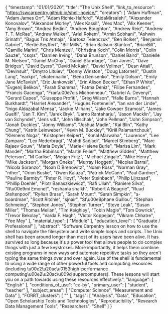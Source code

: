{
    "timestamp": "01/01/2020",
    "title": "The Unix Shell",
    "link_to_resource": "https://swcarpentry.github.io/shell-novice/",
    "creators": [
        "Adam Huffman",
        "Adam James Orr",
        "Adam Richie-Halford",
        "AidaMirsalehi",
        "Alexander Konovalov",
        "Alexander Morley",
        "Alex Kassil",
        "Alex Mac",
        "Alix Keener",
        "Amy Brown",
        "Andrea Bedini",
        "Andrew Boughton",
        "Andrew Reid",
        "Andrew T. T. McRae",
        "Andrew Walker",
        "Ariel Rokem",
        "Armin Sobhani",
        "Ashwin Srinath",
        "Bagus Tris Atmaja",
        "Bartosz Telenczuk",
        "Ben Bolker",
        "Benjamin Gabriel",
        "Bertie Seyffert",
        "Bill Mills",
        "Brian Ballsun-Stanton",
        "BrianBill",
        "Camille Marini",
        "Chris Mentzel",
        "Christina Koch",
        "Colin Morris",
        "Colin Sauze",
        "csqrs",
        "Damien Irving",
        "Dana Brunson",
        "Daniel Baird",
        "Danielle M. Nielsen",
        "Daniel McCloy",
        "Daniel Standage",
        "Dan Jones",
        "Dave Bridges",
        "David Eyers",
        "David McKain",
        "David Vollmer",
        "Dean Attali",
        "Devinsuit",
        "Dmytro Lituiev",
        "Donny Winston",
        "Doug Latornell",
        "Dustin Lang",
        "earkpr",
        "ekaterinailin",
        "Elena Denisenko",
        "Emily Dolson",
        "Emily Jane McTavish",
        "Eric Jankowski",
        "Erin Alison Becker",
        "Ethan P White",
        "Evgenij Belikov",
        "Farah Shamma",
        "Fatma Deniz",
        "Filipe Fernandes",
        "Francis Gacenga",
        "Fran\u00e7ois Michonneau",
        "Gabriel A. Devenyi",
        "Gerard Capes",
        "Giuseppe Profiti",
        "Greg Wilson",
        "Halle Burns",
        "Hannah Burkhardt",
        "Harriet Alexander",
        "Hugues Fontenelle",
        "Ian van der Linde",
        "Inigo Aldazabal Mensa",
        "Jackie Milhans",
        "Jake Cowper Szamosi",
        "James Guelfi",
        "Jan T. Kim",
        "Jarek Bryk",
        "Jarno Rantaharju",
        "Jason Macklin",
        "Jay van Schyndel",
        "Jens vdL",
        "John Blischak",
        "John Pellman",
        "John Simpson",
        "Jonah Duckles",
        "Jonny Williams",
        "Joshua Madin",
        "Kai Blin",
        "Kathy Chung",
        "Katrin Leinweber",
        "Kevin M. Buckley",
        "Kirill Palamartchouk",
        "Klemens Noga",
        "Kristopher Keipert",
        "Kunal Marwaha",
        "Laurence",
        "Lee Zamparo",
        "Lex Nederbragt",
        "Mahdi Sadjadi",
        "Marcel Stimberg",
        "Marc Rajeev Gouw",
        "Maria Doyle",
        "Marie-Helene Burle",
        "Marisa Lim",
        "Mark Mandel",
        "Martha Robinson",
        "Martin Feller",
        "Matthew Gidden",
        "Matthew Peterson",
        "M Carlise",
        "Megan Fritz",
        "Michael Zingale",
        "Mike Henry",
        "Mike Jackson",
        "Morgan Oneka",
        "Murray Hoggett",
        "Nicolas Barral",
        "Nicola Soranzo",
        "Noah D Brenowitz",
        "Noam Ross",
        "Norman Gray",
        "nther",
        "Orion Buske",
        "Owen Kaluza",
        "Patrick McCann",
        "Paul Gardner",
        "Pauline Barmby",
        "Peter R. Hoyt",
        "Peter Steinbach",
        "Philip Lijnzaad",
        "Phillip Doehle",
        "Piotr Banaszkiewicz",
        "Rafi Ullah",
        "Raniere Silva",
        "R\u00e9mi Emonet",
        "reshama shaikh",
        "Robert A Beagrie",
        "Ruud Steltenpool",
        "Ry4an Brase",
        "Sarah Mount",
        "Sarah Simpkin",
        "s-boardman",
        "Scott Ritchie",
        "sjnair",
        "St\u00e9phane Guillou",
        "Stephan Schmeing",
        "Stephen Jones",
        "Stephen Turner",
        "Steve Leak",
        "Susan Miller",
        "Thomas Mellan",
        "Tim Keighley",
        "Tobin Magle",
        "Tom Dowrick",
        "Trevor Bekolay",
        "Varda F. Hagh",
        "Victor Koppejan",
        "Vikram Chhatre",
        "Yee Mey"
    ],
    "material_type": [
        "Module"
    ],
    "education_level": [
        "Graduate / Professional"
    ],
    "abstract": "Software Carpentry lesson on how to use the shell to navigate the filesystem and write simple loops and scripts. The Unix shell has been around longer than most of its users have been alive. It has survived so long because it's a power tool that allows people to do complex things with just a few keystrokes. More importantly, it helps them combine existing programs in new ways and automate repetitive tasks so they aren't typing the same things over and over again. Use of the shell is fundamental to using a wide range of other powerful tools and computing resources (including \u00e2\u20ac\u0153high-performance computing\u00e2\u20ac\u009d supercomputers). These lessons will start you on a path towards using these resources effectively.",
    "language": [
        "English"
    ],
    "conditions_of_use": "cc-by",
    "primary_user": [
        "student",
        "teacher"
    ],
    "subject_areas": [
        "Computer Science",
        "Measurement and Data"
    ],
    "FORRT_clusters": [
        ""
    ],
    "tags": [
        "Analysis",
        "Data",
        "Education",
        "Open Scholarship Tools and Technologies",
        "Reproducibility",
        "Research Data Management Tools",
        "Researchers",
        "Shell"
    ]
}
